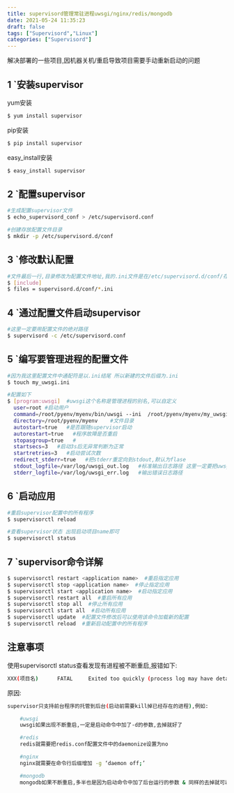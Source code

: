 ```yaml
---
title: supervisord管理常驻进程uwsgi/nginx/redis/mongodb
date: 2021-05-24 11:35:23
draft: false
tags: ["Supervisord","Linux"]
categories: ["Supervisord"]
---
```


解决部署的一些项目,因机器关机/重启导致项目需要手动重新启动的问题

## 1 `安装supervisor

yum安装
```bash
$ yum install supervisor
```

pip安装

```bash
$ pip install supervisor
```

easy_install安装

```bash
$ easy_install supervisor
```


## 2 `配置supervisor

```bash
#生成配置supervisor文件
$ echo_supervisord_conf > /etc/supervisord.conf
```

```bash
#创建存放配置文件目录
$ mkdir -p /etc/supervisord.d/conf
```

## 3 `修改默认配置

```bash
#文件最后一行,目录修改为配置文件地址,我的.ini文件是在/etc/supervisord.d/conf/存放,而且本身配置文件也在etc中,所以目录直接写supervisord.d/conf/就可以了
$ [include]
$ files = supervisord.d/conf/*.ini
```


## 4 `通过配置文件启动supervisor

```bash
#这里一定要用配置文件的绝对路径
$ supervisord -c /etc/supervisord.conf
```


## 5 `编写要管理进程的配置文件

```bash
#因为我这里配置文件中通配符是以.ini结尾 所以新建的文件后缀为.ini
$ touch my_uwsgi.ini
```

```bash
#配置如下
$ [program:uwsgi]  #uwsgi这个名称是管理进程的别名,可以自定义
  user=root #启动用户
  command=/root/pyenv/myenv/bin/uwsgi --ini  /root/pyenv/myenv/my_uwsgi.ini   #启动的命令
  directory=/root/pyenv/myenv    #文件目录
  autostart=true   #是否跟随supervisor启动
  autorestart=true   #程序故障是否重启
  stopasgroup=true   #
  startsecs=3   #启动3s后无异常判断为正常
  startretries=3   #启动尝试次数
  redirect_stderr=true   #把stderr重定向到stdout,默认为flase
  stdout_logfile=/var/log/uwsgi_out.log   #标准输出日志路径 这里一定要把uwsgi本身的日志输出关掉
  stderr_logfile=/var/log/uwsgi_err.log   #输出错误日志路径
```


## 6 `启动应用

```bash
#重启supervisor配置中的所有程序
$ supervisorctl reload
```

```bash
#查看supervisor状态 出现启动项目name即可
$ supervisorctl status
```


## 7 `supervisor命令详解

```bash
$ supervisorctl restart <application name>  #重启指定应用
$ supervisorctl stop <application name>  #停止指定应用
$ supervisorctl start <application name>  #启动指定应用
$ supervisorctl restart all  #重启所有应用
$ supervisorctl stop all  #停止所有应用
$ supervisorctl start all  #启动所有应用
$ supervisorctl update  #配置文件修改后可以使用该命令加载新的配置
$ supervisorctl reload  #重新启动配置中的所有程序
```


## 注意事项

使用supervisorctl status查看发现有进程被不断重启,报错如下:

```bash
XXX(项目名)      FATAL     Exited too quickly (process log may have details)
```

原因:

```bash
supervisor只支持前台程序的托管到后台(启动前需要kill掉已经存在的进程),例如:

	#uwsgi
	uwsgi如果出现不断重启,一定是启动命令中加了-d的参数,去掉就好了

	#redis
	redis就需要把redis.conf配置文件中的daemonize设置为no

	#nginx
	nginx就需要在命令行后缀增加 -g ‘daemon off;’

	#mongodb
	mongodb如果不断重启,多半也是因为启动命令中加了后台运行的参数 & 同样的去掉就可以了
```
